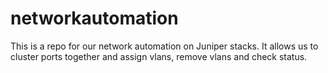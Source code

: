 # networkautomation

This is a repo for our network automation on Juniper stacks.
It allows us to cluster ports together and assign vlans, remove vlans and check status.
